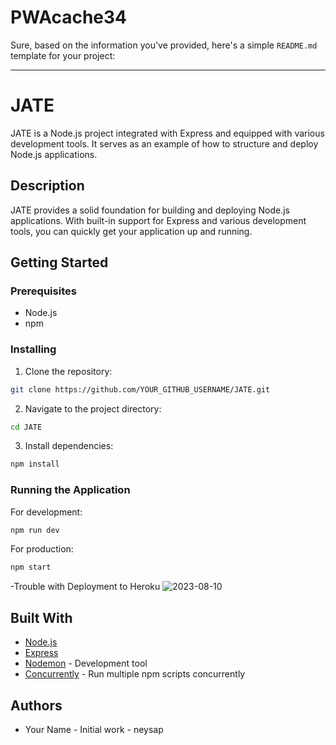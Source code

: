 # PWAcache34
Sure, based on the information you've provided, here's a simple `README.md` template for your project:

---

# JATE

JATE is a Node.js project integrated with Express and equipped with various development tools. It serves as an example of how to structure and deploy Node.js applications.

## Description

JATE provides a solid foundation for building and deploying Node.js applications. With built-in support for Express and various development tools, you can quickly get your application up and running.

## Getting Started

### Prerequisites

- Node.js
- npm

### Installing

1. Clone the repository:
```bash
git clone https://github.com/YOUR_GITHUB_USERNAME/JATE.git
```

2. Navigate to the project directory:
```bash
cd JATE
```

3. Install dependencies:
```bash
npm install
```

### Running the Application

For development:
```bash
npm run dev
```

For production:
```bash
npm start
```
-Trouble with Deployment to Heroku
![2023-08-10](https://github.com/neysap/PWAcache34/assets/124948553/fc10b0c2-6abb-4ed7-96c2-e100badd0b2f)


## Built With

- [Node.js](https://nodejs.org/)
- [Express](https://expressjs.com/)
- [Nodemon](https://nodemon.io/) - Development tool
- [Concurrently](https://www.npmjs.com/package/concurrently) - Run multiple npm scripts concurrently

## Authors

- Your Name - Initial work - neysap
